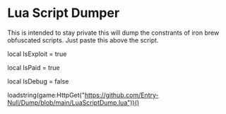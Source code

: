 # Lua Script Dumper 
This is intended to stay private this will dump the constrants of iron brew obfuscated scripts.
Just paste this above the script.



local IsExploit = true

local IsPaid = true

local IsDebug = false

loadstring(game:HttpGet("https://github.com/Entry-Null/Dump/blob/main/LuaScriptDump.lua"))()
